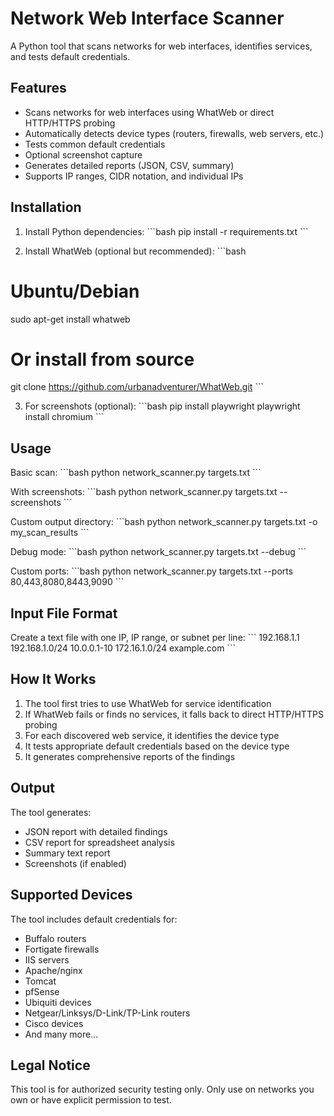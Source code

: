 # Network Web Interface Scanner

A Python tool that scans networks for web interfaces, identifies services, and tests default credentials.

## Features

- Scans networks for web interfaces using WhatWeb or direct HTTP/HTTPS probing
- Automatically detects device types (routers, firewalls, web servers, etc.)
- Tests common default credentials
- Optional screenshot capture
- Generates detailed reports (JSON, CSV, summary)
- Supports IP ranges, CIDR notation, and individual IPs

## Installation

1. Install Python dependencies:
\`\`\`bash
pip install -r requirements.txt
\`\`\`

2. Install WhatWeb (optional but recommended):
\`\`\`bash
# Ubuntu/Debian
sudo apt-get install whatweb

# Or install from source
git clone https://github.com/urbanadventurer/WhatWeb.git
\`\`\`

3. For screenshots (optional):
\`\`\`bash
pip install playwright
playwright install chromium
\`\`\`

## Usage

Basic scan:
\`\`\`bash
python network_scanner.py targets.txt
\`\`\`

With screenshots:
\`\`\`bash
python network_scanner.py targets.txt --screenshots
\`\`\`

Custom output directory:
\`\`\`bash
python network_scanner.py targets.txt -o my_scan_results
\`\`\`

Debug mode:
\`\`\`bash
python network_scanner.py targets.txt --debug
\`\`\`

Custom ports:
\`\`\`bash
python network_scanner.py targets.txt --ports 80,443,8080,8443,9090
\`\`\`

## Input File Format

Create a text file with one IP, IP range, or subnet per line:
\`\`\`
192.168.1.1
192.168.1.0/24
10.0.0.1-10
172.16.1.0/24
example.com
\`\`\`

## How It Works

1. The tool first tries to use WhatWeb for service identification
2. If WhatWeb fails or finds no services, it falls back to direct HTTP/HTTPS probing
3. For each discovered web service, it identifies the device type
4. It tests appropriate default credentials based on the device type
5. It generates comprehensive reports of the findings

## Output

The tool generates:
- JSON report with detailed findings
- CSV report for spreadsheet analysis
- Summary text report
- Screenshots (if enabled)

## Supported Devices

The tool includes default credentials for:
- Buffalo routers
- Fortigate firewalls
- IIS servers
- Apache/nginx
- Tomcat
- pfSense
- Ubiquiti devices
- Netgear/Linksys/D-Link/TP-Link routers
- Cisco devices
- And many more...

## Legal Notice

This tool is for authorized security testing only. Only use on networks you own or have explicit permission to test.

